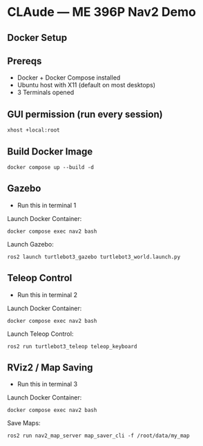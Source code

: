 # CLAude — ME 396P Nav2 Demo 

## Docker Setup
## Prereqs
- Docker + Docker Compose installed
- Ubuntu host with X11 (default on most desktops)
- 3 Terminals opened

## GUI permission (run every session)
```
xhost +local:root
```

## Build Docker Image
```
docker compose up --build -d
```

## Gazebo
- Run this in terminal 1

Launch Docker Container:
```
docker compose exec nav2 bash
```

Launch Gazebo:
```
ros2 launch turtlebot3_gazebo turtlebot3_world.launch.py
```

## Teleop Control
- Run this in terminal 2

Launch Docker Container:
```
docker compose exec nav2 bash
```

Launch Teleop Control:
```
ros2 run turtlebot3_teleop teleop_keyboard
```

## RViz2 / Map Saving
- Run this in terminal 3

Launch Docker Container:
```
docker compose exec nav2 bash
```

Save Maps:
```
ros2 run nav2_map_server map_saver_cli -f /root/data/my_map
```
